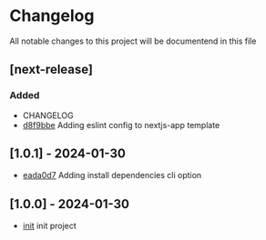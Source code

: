 # Changelog
All notable changes to this project will be documentend in this file

## [next-release]

### Added
- CHANGELOG
- [d8f9bbe](https://github.com/dexNivaldo/create-dexapp/commit/d8f9bbe4918645bef8ce4c009178ab42dafd6782) Adding eslint config to nextjs-app template

## [1.0.1] - 2024-01-30
- [eada0d7](https://github.com/dexNivaldo/create-dexapp/commit/eada0d7db8871c663da7e26768cf9e9adc7bed75) Adding install dependencies cli option

## [1.0.0] - 2024-01-30
- [init](https://github.com/dexNivaldo/create-dexapp/commit/23e5b5ef99d43880e84242419c210175117d1107) init project